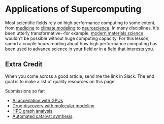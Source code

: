 ---
---

# Applications of Supercomputing

Most scientific fields rely on high performance computing to some extent, from [medicine](https://foldingathome.org/dig-deeper) to [climate modeling](https://github.com/NOAA-GFDL/GFDL_atmos_cubed_sphere/blob/main/docs/fv3_technical_2021.pdf) to [neuroscience](https://www.humanbrainproject.eu/en/science-development/focus-areas/simulations/). In many disciplines, it's been utterly transformative--for example, [modern materials science](https://phys.org/news/2014-07-supercomputers-reveal-strange-stress-induced-world.html) wouldn't be possible without huge computing capacity. For this lesson, spend a couple hours reading about how high performance computing has been used to advance science in your field or in a field that interests you.

## Extra Credit

When you come across a good article, send me the link in Slack. The end goal is to make a list of quality resources on this page.

Submissions so far:

- [AI accerlation with GPUs](https://blogs.nvidia.com/blog/accelerating-ai-artificial-intelligence-gpus/)
- [Drug discovery with molecular modeling](https://www.mdpi.com/1420-3049/24/9/1693)
- [HPC graph analysis](https://sites.cs.ucsb.edu/~gilbert/cs140/notes/HendricksonBerry.pdf)
- [Automated catalyst synthesis](https://www.nature.com/articles/s44160-023-00424-1?et_rid=987561522&et_cid=4983836)
